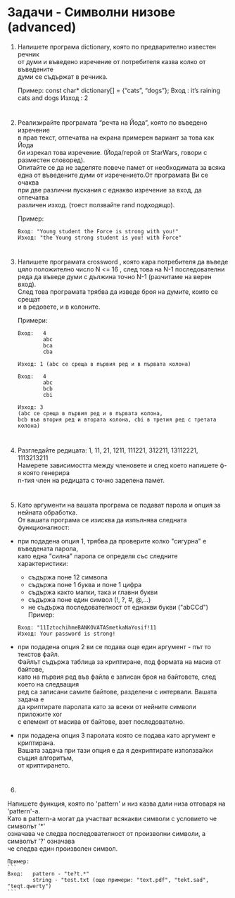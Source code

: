 # **Задачи - Символни низове (advanced)**

1. Напишете програма dictionary, която по предварително известен речник<br>
от думи и въведено изречение от потребителя казва колко от въведените<br>
думи се съдържат в речника.<br>
    
    Пример:
    const char* dictionary[] = {“cats”, “dogs”};
    Вход : it’s raining cats and dogs
    Изход : 2
#
2. Реализирайте програмата “речта на Йода”, която по въведено изречение<br>
в прав текст, отпечатва на екрана примерен вариант за това как Йода<br>
би изрекал това изречение. (Йода/герой от StarWars, говори с разместен словоред).<br>
Опитайте се да не заделяте повече памет от необходимата за всяка<br>
една от въведените думи от изречението.От програмата Ви се очаква<br>
при две различни пускания с еднакво изречение за вход, да отпечатва<br>
различен изход. (тоест ползвайте rand подходящо).<br>

    Пример:
    ```
    Вход: "Young student the Force is strong with you!"
    Изход: "the Young strong student is you! with Force"
    ```
#
3. Напишете програмата crossword , която кара потребителя да въведе<br>
цяло положително число N <= 16 , след това на N-1 последователни<br>
реда да въведе думи с дължина точно N-1 (разчитаме на верен вход).<br>
След това програмата трябва да изведе броя на думите, които се срещат<br>
и в редовете, и в колоните.<br>
    
    Примери: 
    ```
    Вход:   4
            abc
            bca
            cba

    Изход: 1 (abc се среща в първия ред и в първата колона)
    ```
    
    ```
    Вход:   4
            abc
            bcb
            cbi

    Изход: 3
    (abc се среща в първия ред и в първата колона,
    bcb във втория ред и втората колона, cbi в третия ред с третата колона)
    ```
#
4. Разгледайте редицата: 1, 11, 21, 1211, 111221, 312211, 13112221, 1113213211<br>
Намерете зависимостта между членовете и след което напишете ф-я която генерира<br>
n-тия член на редицата с точно заделена памет.<br>
#
5. Като аргументи на вашата програма се подават парола и опция за нейната обработка.<br>
От вашата програма се изисква да изпълнява следната функционалност:<br>
- при подадена опция 1, трябва да проверите колко "сигурна" е въведената парола,<br>
като една "силна" парола се определя със следните характеристики:<br>
    - съдържа поне 12 символа<br>
    - съдържа поне 1 буква и поне 1 цифра<br>
    - съдържа както малки, така и главни букви<br>
    - съдържа поне един символ (!, ?, #, @,...)<br>
    - не съдържа последователност от еднакви букви ("abCCd")<br>
    Пример:
    ```
    Вход: "11IztochihmeBANKOVATASmetkaNaYosif!11
    Изход: Your password is strong!
    ```

- при подадена опция 2 ви се подава още един аргумент - път то текстов файл.<br>
Файлът съдържа таблица за криптиране, под формата на масив от байтове,<br>
като на първия ред във файла е записан броя на байтовете, след което на следващия<br>
ред са записани самите байтове, разделени с интервали. Вашата задача е<br>
да криптирате паролата като за всеки от нейните символи приложите xor<br>
с елемент от масива от байтове, взет последователно.<br>   

- при подадена опция 3 паролата която се подава като аргумент е криптирана.<br>
Вашата задача при тази опция е да я декриптирате използвайки същия алгоритъм,<br>
от криптирането.<br>
#
6. 
Напишете функция, която по 'pattern' и низ казва дали низа отговаря на 'pattern'-a.<br>
Като в pattern-a могат да участват всякакви символи с условието че символът '*'<br>
означава че следва последователност от произволни символи, а символът '?' означава<br>
че следва един произволен символ.<br>

    Пример:
    ```
    Вход:   pattern - "te?t.*" 
            string - "test.txt (още примери: "text.pdf", "tekt.sad", "teqt.qwerty")
    ```
#
